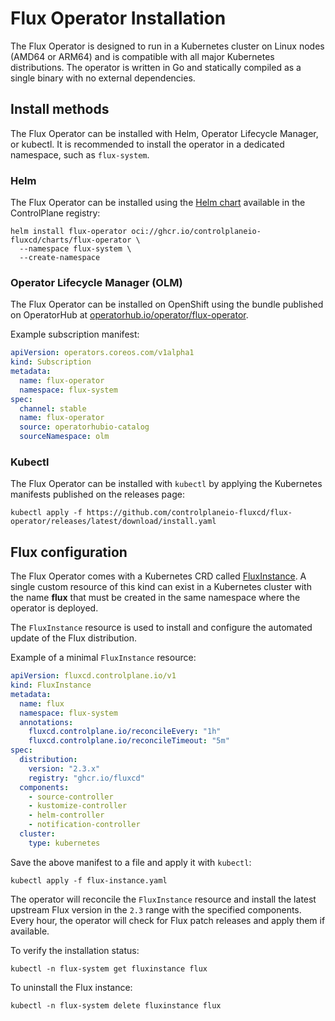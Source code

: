 # Flux Operator Installation

The Flux Operator is designed to run in a Kubernetes cluster on Linux nodes (AMD64 or ARM64)
and is compatible with all major Kubernetes distributions. The operator is written in Go and
statically compiled as a single binary with no external dependencies.

## Install methods

The Flux Operator can be installed with Helm, Operator Lifecycle Manager, or kubectl.
It is recommended to install the operator in a dedicated namespace, such as `flux-system`.

### Helm

The Flux Operator can be installed using the
[Helm chart](https://github.com/controlplaneio-fluxcd/charts/tree/main/charts/flux-operator)
available in the ControlPlane registry:

```shell
helm install flux-operator oci://ghcr.io/controlplaneio-fluxcd/charts/flux-operator \
  --namespace flux-system \
  --create-namespace
```

### Operator Lifecycle Manager (OLM)

The Flux Operator can be installed on OpenShift using the bundle published on OperatorHub
at [operatorhub.io/operator/flux-operator](https://operatorhub.io/operator/flux-operator).

Example subscription manifest:

```yaml
apiVersion: operators.coreos.com/v1alpha1
kind: Subscription
metadata:
  name: flux-operator
  namespace: flux-system
spec:
  channel: stable
  name: flux-operator
  source: operatorhubio-catalog
  sourceNamespace: olm
```

### Kubectl

The Flux Operator can be installed with `kubectl` by
applying the Kubernetes manifests published on the releases page:

```shell
kubectl apply -f https://github.com/controlplaneio-fluxcd/flux-operator/releases/latest/download/install.yaml
```

## Flux configuration

The Flux Operator comes with a Kubernetes CRD called [FluxInstance](fluxinstance.md).
A single custom resource of this kind can exist in a Kubernetes cluster with the name
**flux** that must be created in the same namespace where the operator is deployed.

The `FluxInstance` resource is used to install and configure the automated update
of the Flux distribution.

Example of a minimal `FluxInstance` resource:

```yaml
apiVersion: fluxcd.controlplane.io/v1
kind: FluxInstance
metadata:
  name: flux
  namespace: flux-system
  annotations:
    fluxcd.controlplane.io/reconcileEvery: "1h"
    fluxcd.controlplane.io/reconcileTimeout: "5m"
spec:
  distribution:
    version: "2.3.x"
    registry: "ghcr.io/fluxcd"
  components:
    - source-controller
    - kustomize-controller
    - helm-controller
    - notification-controller
  cluster:
    type: kubernetes
```

Save the above manifest to a file and apply it with `kubectl`:

```shell
kubectl apply -f flux-instance.yaml
```

The operator will reconcile the `FluxInstance` resource and install
the latest upstream Flux version in the `2.3` range with the specified components.
Every hour, the operator will check for Flux patch releases and apply them if available.

To verify the installation status:

```shell
kubectl -n flux-system get fluxinstance flux
```

To uninstall the Flux instance:

```shell
kubectl -n flux-system delete fluxinstance flux
```
